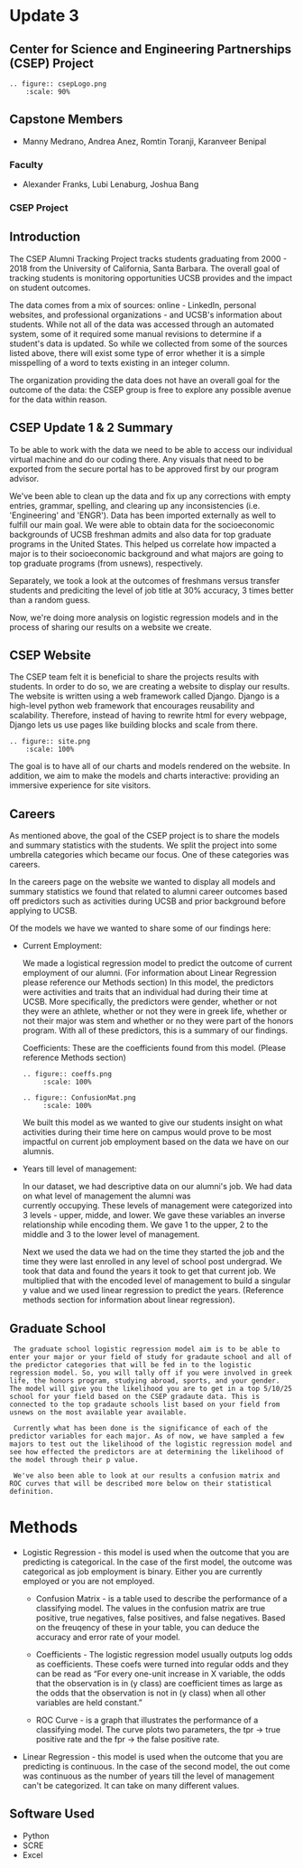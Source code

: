 # Update 3
## Center for Science and Engineering Partnerships (CSEP) Project
```{eval-rst}
.. figure:: csepLogo.png
    :scale: 90% 
```
## Capstone Members
* Manny Medrano, Andrea Anez, Romtin Toranji, Karanveer Benipal
### Faculty
* Alexander Franks, Lubi Lenaburg, Joshua Bang

### CSEP Project 

## Introduction
The CSEP Alumni Tracking Project tracks students graduating from  2000 - 2018 from the University of California, Santa Barbara. The overall goal of tracking students is monitoring opportunities UCSB provides and the impact on student outcomes. 

The data comes from a mix of sources: online - LinkedIn, personal websites, and professional organizations - and UCSB's information about students. While not all of the data was accessed through an automated system, some of it required some manual revisions to determine if a student's data is updated. So while we collected from some of the sources listed above, there will exist some type of error whether it is a simple misspelling of a word to texts existing in an integer column. 

The organization providing the data does not have an overall goal for the outcome of the data: the CSEP group is free to explore any possible avenue for the data within reason.  

## CSEP Update 1 & 2 Summary
To be able to work with the data we need to be able to access our individual virtual machine and do our coding there. Any visuals that need to be exported from the secure portal has to be approved first by our program advisor. 

We've been able to clean up the data and fix up any corrections with empty entries, grammar, spelling, and clearing up any inconsistencies (i.e. 'Engineering' and 'ENGR'). Data has been imported externally as well to fulfill our main goal. We were able to obtain data for the socioeconomic backgrounds of UCSB freshman admits and also data for top graduate programs in the United States. This helped us correlate how impacted a major is to their socioeconomic background and what majors are going to top graduate programs (from usnews), respectively. 

Separately, we took a look at the outcomes of freshmans versus transfer students and prediciting the level of job title at 30% accuracy, 3 times better than a random guess.

Now, we're doing more analysis on logistic regression models and in the process of sharing our results on a website we create.

## CSEP Website  
The CSEP team felt it is beneficial to share the projects results with students. In order to do so, we are creating a website to display our results. The website is written using a web framework called Django. Django is a high-level python web framework that encourages reusability and scalability. Therefore, instead of having to rewrite html for every webpage, Django lets us use pages like building blocks and scale from there. 
```{eval-rst}
.. figure:: site.png
    :scale: 100% 
```
The goal is to have all of our charts and models rendered on the website. In addition, we aim to make the models and charts interactive: providing an immersive experience for site visitors.  


## Careers 
   As mentioned above, the goal of the CSEP project is to share the models and summary statistics with the students. We split
   the project into some umbrella categories which became our focus. One of these categories was careers. 

   In the careers page on the website we wanted to display all models and summary statistics we found that related to alumni
   career outcomes based off predictors such as activities during UCSB and prior background before applying to UCSB. 

   Of the models we have we wanted to share some of our findings here:

   * Current Employment:
       
       We made a logistical regression model to predict the outcome of current employment of our alumni. (For information about
       Linear Regression please reference our Methods section)
       In this model, the predictors were activities and traits that an individual had during their time at UCSB. More 
       specifically, the predictors were gender, whether or not they were an athlete, whether or not they were in greek life, 
       whether or not their major was stem and whether or no they were part of the honors program. With all of these predictors, 
       this is a summary of our findings. 
       
       Coefficients: These are the coefficients found from this model. (Please reference Methods section)
       ```{eval-rst}
       .. figure:: coeffs.png
            :scale: 100% 
       ```
       
       ```{eval-rst}
       .. figure:: ConfusionMat.png
            :scale: 100% 
       ```
       
       We built this model as we wanted to give our students insight on what activities during their time here on campus would
       prove to be most impactful on current job employment based on the data we have on our alumnis.
       
   * Years till level of management: 
      
      In our dataset, we had descriptive data on our alumni's job. We had data on what level of management the alumni was     
      currently occupying. These levels of management were categorized into 3 levels - upper, midde, and lower. We gave these
      variables an inverse relationship while encoding them. We gave 1 to the upper, 2 to the middle and 3 to the lower level of
      management. 
      
      Next we used the data we had on the time they started the job and the time they were last enrolled in any level of school
      post undergrad. We took that data and found the years it took to get that current job. We multiplied that with the encoded
      level of management to build a singular y value and we used linear regression to predict the years. (Reference methods
      section for information about linear regression).

## Graduate School
     The graduate school logistic regression model aim is to be able to enter your major or your field of study for gradaute school and all of the predictor categories that will be fed in to the logistic regression model. So, you will tally off if you were involved in greek life, the honors program, studying abroad, sports, and your gender. The model will give you the likelihood you are to get in a top 5/10/25 school for your field based on the CSEP gradaute data. This is connected to the top gradaute schools list based on your field from usnews on the most available year available. 

     Currently what has been done is the significance of each of the predictor variables for each major. As of now, we have sampled a few majors to test out the likelihood of the logistic regression model and see how effected the predictors are at determining the likelihood of the model through their p value. 

     We've also been able to look at our results a confusion matrix and ROC curves that will be described more below on their statistical definition.

# Methods 
* Logistic Regression - this model is used when the outcome that you are predicting is categorical.
     In the case of the first model, the outcome was categorical as job employment is binary. Either you are currently employed 
     or you are not employed. 
     
     * Confusion Matrix - is a table used to describe the performance of a classifying model. The values in the confusion matrix
       are true positive, true negatives, false positives, and false negatives. Based on the freuqency of these in your table, you
       can deduce the accuracy and error rate of your model.
       
     * Coefficients - The logistic regression model usually outputs log odds as coefficients. These coefs were turned into regular
       odds and they can be read as “For every one-unit increase in X variable, the odds that the observation is in (y class) are
       coefficient times as large as the odds that the observation is not in (y class) when all other variables are held constant.”

     * ROC Curve - is a graph that illustrates the performance of a classifying model. The curve plots two parameters, the tpr →
       true positive rate and the fpr → the false positive rate.

* Linear Regression - this model is used when the outcome that you are predicting is continuous.
     In the case of the second model, the out come was continuous as the number of years till the level of management can't be 
     categorized. It can take on many different values. 

## Software Used
* Python
* SCRE
* Excel
